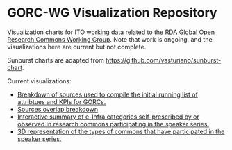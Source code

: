 # GORC-WG Visualization Repository

Visualization charts for ITO working data related to the <a href="https://www.rd-alliance.org/groups/gorc-international-model-wg">RDA Global Open Research Commons Working Group</a>. Note that work is ongoing, and the visualizations here are current but not complete.

Sunburst charts are adapted from https://github.com/vasturiano/sunburst-chart.

Current visualizations:
<ul>
<li><a href="https://wds-ito.github.io/gorc-wg.github.io//misc/AttributesSources/">Breakdown of sources used to compile the initial running list of attribtues and KPIs for GORCs.</a></li>
<li><a href="https://wds-ito.github.io/gorc-wg.github.io/misc/SourcesOverlap/">Sources overlap breakdown</a></li>
<li><a href="https://wds-ito.github.io/gorc-wg.github.io/sunburst/example/eInfraSummary/">Interactive summary of e-Infra categories self-prescribed by or observed in research commons participating in the speaker series.</a></li>
<li><a href="https://wds-ito.github.io/gorc-wg.github.io//python/TypesOfCommons/">3D representation of the types of commons that have participated in the speaker series.</a></li>
</ul>
